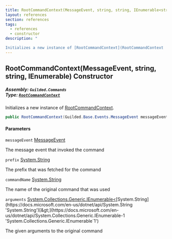 ```yaml
---
title: RootCommandContext(MessageEvent, string, string, IEnumerable<string>)
layout: references
section: references
tags:
  - references
  - constructor
description: "

Initializes a new instance of [RootCommandContext](RootCommandContext 'Guilded.Commands.RootCommandContext')."
---
```


## RootCommandContext(MessageEvent, string, string, IEnumerable<string>) Constructor
##### **Assembly:** `Guilded.Commands`<br/>**Type:** [`RootCommandContext`](RootCommandContext 'Guilded.Commands.RootCommandContext')

Initializes a new instance of [RootCommandContext](RootCommandContext 'Guilded.Commands.RootCommandContext').

```csharp
public RootCommandContext(Guilded.Base.Events.MessageEvent messageEvent, string prefix, string commandName, System.Collections.Generic.IEnumerable<string> arguments);
```
#### Parameters

<a name='Guilded.Commands.RootCommandContext.RootCommandContext(Guilded.Base.Events.MessageEvent,string,string,System.Collections.Generic.IEnumerable_string_).messageEvent'></a>

`messageEvent` [MessageEvent](MessageEvent 'Guilded.Base.Events.MessageEvent')

The message event that invoked the command

<a name='Guilded.Commands.RootCommandContext.RootCommandContext(Guilded.Base.Events.MessageEvent,string,string,System.Collections.Generic.IEnumerable_string_).prefix'></a>

`prefix` [System.String](https://docs.microsoft.com/en-us/dotnet/api/System.String 'System.String')

The prefix that was fetched for the command

<a name='Guilded.Commands.RootCommandContext.RootCommandContext(Guilded.Base.Events.MessageEvent,string,string,System.Collections.Generic.IEnumerable_string_).commandName'></a>

`commandName` [System.String](https://docs.microsoft.com/en-us/dotnet/api/System.String 'System.String')

The name of the original command that was used

<a name='Guilded.Commands.RootCommandContext.RootCommandContext(Guilded.Base.Events.MessageEvent,string,string,System.Collections.Generic.IEnumerable_string_).arguments'></a>

`arguments` [System.Collections.Generic.IEnumerable&lt;](https://docs.microsoft.com/en-us/dotnet/api/System.Collections.Generic.IEnumerable-1 'System.Collections.Generic.IEnumerable`1')[System.String](https://docs.microsoft.com/en-us/dotnet/api/System.String 'System.String')[&gt;](https://docs.microsoft.com/en-us/dotnet/api/System.Collections.Generic.IEnumerable-1 'System.Collections.Generic.IEnumerable`1')

The given arguments to the original command